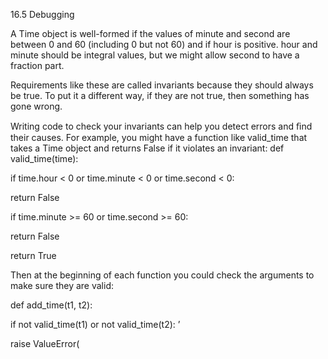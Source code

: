 16.5 Debugging

A Time object is well-formed if the values of minute and second are between 0 and 60 (including 0 but not 60) and if hour is positive. hour and minute should be integral values, but we might allow second to have a fraction part.

Requirements like these are called invariants because they should always be true. To put it a different way, if they are not true, then something has gone wrong.

Writing code to check your invariants can help you detect errors and ﬁnd their causes. For example, you might have a function like valid_time that takes a Time object and returns False if it violates an invariant: def valid_time(time):

if time.hour < 0 or time.minute < 0 or time.second < 0:

return False

if time.minute >= 60 or time.second >= 60:

return False

return True

Then at the beginning of each function you could check the arguments to make sure they are valid:

def add_time(t1, t2):

if not valid_time(t1) or not valid_time(t2): ’

raise ValueError(